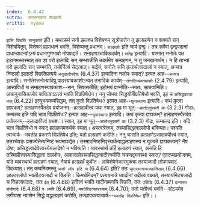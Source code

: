 ```yaml
---
index:  6.4.42
sutra:  जनसनखनां सञ्झलोः
vritti:  nyasa
---
```


`झलि क्ङिति चानुवर्तते` इति। यथाक्रमं सनो झलश्च विशेषणम् सूत्रोपात्तेन तु झल्ग्रहणेन न शक्यते सन् विशेषयितुम्, विशेषणं ह्यप्राधानं भवति, विशेष्यन्तु प्रधानम्। `सञ्झलोः` इति चार्य द्वन्द्वः। तत्र सर्वेषां द्वन्द्वपदानां प्राधान्यादन्योऽन्यं प्रधानगुणभावो नोपपद्यते। सन्ग्रहणञ्चाक्ङिदर्थम्।
`तदिह` इत्यादि। यस्मात् सनोतेः पक्ष इडागमस्तस्मात् तत एव परो झलादिः सन् सम्भवतीति तदर्थमेव सन्ग्रहणम्, न तु जनखनार्थम्। न हि ताभ्यां परो झलादिः सन् सम्भवति, तयोर्नित्यं सेट्त्वात्। यद्येवं, सनोतेः सनि कृतार्थत्वादात्त्वं न स्यात्, अन्यत्र निष्ठादौ झलादौ क्ङितिप्रत्यये `अनुदात्तोपदेशः` (6.4.37) इत्यादिना नलोपः स्यात्? इत्यत आह--`अन्यत्र` इत्यादि। सनोतेस्तनोत्यादिषु पाठस्यावकाशोऽन्यत् तनादिकं कार्यम्--`तनादिभ्यस्तथासोः` (2.4.79) इत्यादि, आत्त्वविधौ च सन्ग्रहणस्यावकाशः--सन्, सिषासतीति; इहोभयं प्राप्नोति--सातः, सातवानिति। अत्रानुनासिकलोपं बाधित्वाऽऽत्त्वं भवति विप्रतिषेधेन। ननु चोभयः सिद्धयोर्विप्रतिषेधो भवति, इह च `असिद्धवदत्रा भात्` (6.4.22) इत्युभयमप्यसिद्धम्, तत् कुतो विप्रतिषेधः? इत्यत आह--`घुमास्थागा` इत्यादि। कथं कृत्वा ज्ञापकम्? हल्ग्रहणस्यैतदेव प्रयोजनम्--हलादावीत्त्वं यथा स्यात्, इह मा भूत्--`आतोऽनुपसर्गे कः` (3.2.3) गोदाः, कम्बलद इति यदि चात्र विप्रतिषेधः? इत्यत आह--`घुमास्थागा` इत्यादि। कथं कृत्वा ज्ञापकम्? हल्ग्रहणस्यैतदेव प्रयोजनम्--हलादावीत्त्वं यथ#ा स्यात्, इह मा भूत्--`आतोऽनुपसर्गे कः` (3.2.3) गोदः, कम्बलद इति। यदि चात्र विप्रतिषेधो न स्याद् हल्ग्रहणमनर्थकं स्यात्। अस्त्वत्रेत्त्वम्, तस्यासिद्धत्वाल्लोपो भविष्यत। पश्यति त्वाचार्यः--भवतीह प्रकरणे विप्रतिषेध इति; यतो हल्ग्रहणं करोति। ननु चासति हल्ग्रहणेऽजादावपीत्त्वं स्यात्, ततश्चेपङः प्रसज्येतेत्यनिष्टं रूपमापद्येत। तस्मादनिष्टनिवृत्त्यर्थत्वाद्धल्ग्रहणस्य न युज्यते ज्ञापकत्वम्? नैष दोषः; असिद्धत्वादेवेत्त्वस्येयङादेशो न भविष्यति। व्यवस्थार्थं तर्हि हल्ग्रहणं स्यात्, असति हि तस्मिन्नीत्त्वस्यासिद्धत्वा दाल्लोपः, आकारलोपस्यासिद्धत्वादीत्त्वमीति चक्रवद्व्यवस्था स्यात्? एतदप्यप्रयोजनम्, यदि व्यवस्थार्थं हल्ग्रहणं स्यात्, नैवायं हल्ग्रहहँ कुर्वीत। अविशेषेणेकारमुक्त्वा तस्याजादौ लोपमपवादं विदध्यात्। तत् कथमिदमस्तु `आतो लोप इटि च` (6.4.64) इति? ततः `धुमास्थागापाजहातिसाम्` (6.4.66) आकारलोपो भवतीटयजादौ च क्ङिति। किमर्थमिदम्? प्रत्ययमात्रे ध्वादीनां यदीत्त्वं वक्ष्यते, तस्यायमिट्यजादौ च क्ङित्यपदादः, ततः `ईत्` (6.4.68) इतीत्त्वं भवति घादीनामनचि क्ङिति, ततः `एर्लिङि` (6.4.37) `दान्यस्य संयोगादेः` (6.4.68) `न ल्यपि` (6.4.69), `मयतेरिदन्यतरस्याम्` (6.4.70); ततो यतीत्त्वं भवति--सोऽयमेव लगीयसा न्यासेन सिद्धे यद्धल्ग्रहणं करोति, तज्ज्ञापयत्याचार्यः--`भवतीह विप्रतिषेधः` इति।।

